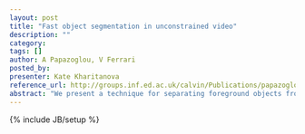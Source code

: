 ```yaml
---
layout: post
title: "Fast object segmentation in unconstrained video"
description: ""
category: 
tags: []
author: A Papazoglou, V Ferrari
posted_by: 
presenter: Kate Kharitanova
reference_url: http://groups.inf.ed.ac.uk/calvin/Publications/papazoglouICCV2013-camera-ready.pdf
abstract: "We present a technique for separating foreground objects from the background in a video. Our method is fast, fully au- tomatic, and makes minimal assumptions about the video. This enables handling essentially unconstrained settings, including rapidly moving background, arbitrary object mo- tion and appearance, and non-rigid deformations and ar- ticulations. In experiments on two datasets containing over 1400 video shots, our method outperforms a state-of-the- art background subtraction technique as well as meth- ods based on clustering point tracks. Moreover, it performs comparably to recent video object segmentation methods based on object proposals, while being orders of magnitude faster."
---
```

{% include JB/setup %}

